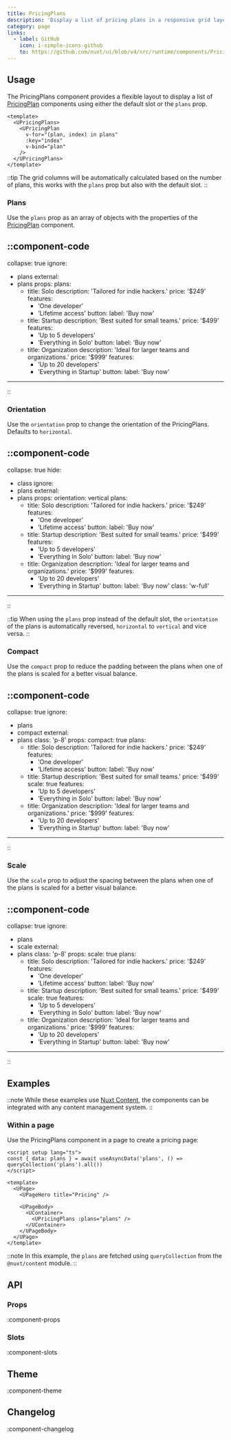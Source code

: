 ```yaml
---
title: PricingPlans
description: 'Display a list of pricing plans in a responsive grid layout.'
category: page
links:
  - label: GitHub
    icon: i-simple-icons-github
    to: https://github.com/nuxt/ui/blob/v4/src/runtime/components/PricingPlans.vue
---
```


## Usage

The PricingPlans component provides a flexible layout to display a list of [PricingPlan](/docs/components/pricing-plan) components using either the default slot or the `plans` prop.

```vue {2,8}
<template>
  <UPricingPlans>
    <UPricingPlan
      v-for="(plan, index) in plans"
      :key="index"
      v-bind="plan"
    />
  </UPricingPlans>
</template>
```

::tip
The grid columns will be automatically calculated based on the number of plans, this works with the `plans` prop but also with the default slot.
::

### Plans

Use the `plans` prop as an array of objects with the properties of the [PricingPlan](/docs/components/pricing-plan#props) component.

::component-code
---
collapse: true
ignore:
  - plans
external:
  - plans
props:
  plans:
    - title: Solo
      description: 'Tailored for indie hackers.'
      price: '$249'
      features:
        - 'One developer'
        - 'Lifetime access'
      button:
        label: 'Buy now'
    - title: Startup
      description: 'Best suited for small teams.'
      price: '$499'
      features:
        - 'Up to 5 developers'
        - 'Everything in Solo'
      button:
        label: 'Buy now'
    - title: Organization
      description: 'Ideal for larger teams and organizations.'
      price: '$999'
      features:
        - 'Up to 20 developers'
        - 'Everything in Startup'
      button:
        label: 'Buy now'
---
::

### Orientation

Use the `orientation` prop to change the orientation of the PricingPlans. Defaults to `horizontal`.

::component-code
---
collapse: true
hide:
  - class
ignore:
  - plans
external:
  - plans
props:
  orientation: vertical
  plans:
    - title: Solo
      description: 'Tailored for indie hackers.'
      price: '$249'
      features:
        - 'One developer'
        - 'Lifetime access'
      button:
        label: 'Buy now'
    - title: Startup
      description: 'Best suited for small teams.'
      price: '$499'
      features:
        - 'Up to 5 developers'
        - 'Everything in Solo'
      button:
        label: 'Buy now'
    - title: Organization
      description: 'Ideal for larger teams and organizations.'
      price: '$999'
      features:
        - 'Up to 20 developers'
        - 'Everything in Startup'
      button:
        label: 'Buy now'
  class: 'w-full'
---
::

::tip
When using the `plans` prop instead of the default slot, the `orientation` of the plans is automatically reversed, `horizontal` to `vertical` and vice versa.
::

### Compact

Use the `compact` prop to reduce the padding between the plans when one of the plans is scaled for a better visual balance.

::component-code
---
collapse: true
ignore:
  - plans
  - compact
external:
  - plans
class: 'p-8'
props:
  compact: true
  plans:
    - title: Solo
      description: 'Tailored for indie hackers.'
      price: '$249'
      features:
        - 'One developer'
        - 'Lifetime access'
      button:
        label: 'Buy now'
    - title: Startup
      description: 'Best suited for small teams.'
      price: '$499'
      scale: true
      features:
        - 'Up to 5 developers'
        - 'Everything in Solo'
      button:
        label: 'Buy now'
    - title: Organization
      description: 'Ideal for larger teams and organizations.'
      price: '$999'
      features:
        - 'Up to 20 developers'
        - 'Everything in Startup'
      button:
        label: 'Buy now'
---
::

### Scale

Use the `scale` prop to adjust the spacing between the plans when one of the plans is scaled for a better visual balance.

::component-code
---
collapse: true
ignore:
  - plans
  - scale
external:
  - plans
class: 'p-8'
props:
  scale: true
  plans:
    - title: Solo
      description: 'Tailored for indie hackers.'
      price: '$249'
      features:
        - 'One developer'
        - 'Lifetime access'
      button:
        label: 'Buy now'
    - title: Startup
      description: 'Best suited for small teams.'
      price: '$499'
      scale: true
      features:
        - 'Up to 5 developers'
        - 'Everything in Solo'
      button:
        label: 'Buy now'
    - title: Organization
      description: 'Ideal for larger teams and organizations.'
      price: '$999'
      features:
        - 'Up to 20 developers'
        - 'Everything in Startup'
      button:
        label: 'Buy now'
---
::

## Examples

::note
While these examples use [Nuxt Content](https://content.nuxt.com), the components can be integrated with any content management system.
::

### Within a page

Use the PricingPlans component in a page to create a pricing page:

```vue [pages/pricing/index.vue]{11}
<script setup lang="ts">
const { data: plans } = await useAsyncData('plans', () => queryCollection('plans').all())
</script>

<template>
  <UPage>
    <UPageHero title="Pricing" />

    <UPageBody>
      <UContainer>
        <UPricingPlans :plans="plans" />
      </UContainer>
    </UPageBody>
  </UPage>
</template>
```

::note
In this example, the `plans` are fetched using `queryCollection` from the `@nuxt/content` module.
::

## API

### Props

:component-props

### Slots

:component-slots

## Theme

:component-theme

## Changelog

:component-changelog
